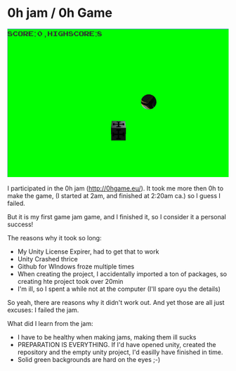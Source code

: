 0h jam / 0h Game
======

![Screenshot for the game](https://raw.githubusercontent.com/ramsesoriginal/0hjam/master/Screenshot.PNG)

I participated in the 0h jam (http://0hgame.eu/). It took me more then 0h to make the game, (I started at 2am, and finished at 2:20am ca.) so I guess I failed.

But it is my first game jam game, and I finished it, so I consider it a personal success!

The reasons why it took so long:

   * My Unity License Expirer, had to get that to work
   * Unity Crashed thrice
   * Github for WIndows froze multiple times
   * When creating the project, I accidentally imported a ton of packages, so creating hte project took over 20min
   * I'm ill, so I spent a while not at the computer (I'll spare oyu the details)
   
So yeah, there are reasons why it didn't work out. And yet those are all just excuses: I failed the jam.

What did I learn from the jam:

   * I have to be healthy when making jams, making them ill sucks
   * PREPARATION IS EVERYTHING. If I'd have opened unity, created the repository and the empty unity project, I'd easilly have finished in time.
   * Solid green backgrounds are hard on the eyes ;-)
